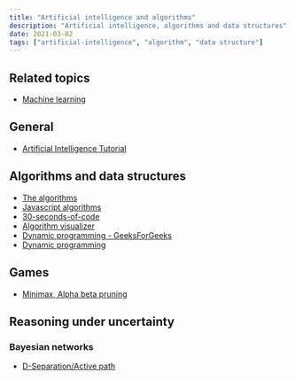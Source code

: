 ```yaml
---
title: "Artificial intelligence and algorithms"
description: "Artificial intelligence, algorithms and data structures"
date: 2021-03-02
tags: ["artificial-intelligence", "algorithm", "data structure"]
---
```


<div>

## Related topics

- [Machine learning](/links/machine-learning)

</div>

<cc>

<div>

## General

- [Artificial Intelligence Tutorial](https://www.javatpoint.com/artificial-intelligence-tutorial)

</div>

<div>

## Algorithms and data structures

- [The algorithms](https://thealgorithms.github.io/)
- [Javascript algorithms](https://github.com/trekhleb/javascript-algorithms)
- [30-seconds-of-code](https://github.com/30-seconds/30-seconds-of-code/tree/master/snippets)
- [Algorithm visualizer](https://algorithm-visualizer.org/)
- [Dynamic programming - GeeksForGeeks](https://www.geeksforgeeks.org/dynamic-programming/)
- [Dynamic programming](https://github.com/tristanguigue/dynamic-programming)


</div>

<div>

## Games

- [Minimax, Alpha beta pruning](https://www.youtube.com/watch?v=l-hh51ncgDI)

</div>

<div>

## Reasoning under uncertainty

### Bayesian networks

- [D-Separation/Active path](https://www.youtube.com/watch?v=yDs_q6jKHb0)

</div>

</cc>
